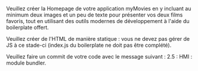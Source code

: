 Veuillez créer la Homepage de votre application myMovies en y incluant au minimum deux images et un peu de texte pour présenter vos deux films favoris, tout en utilisant des outils modernes de développement à l'aide du boilerplate offert.

Veuillez créer de l'HTML de manière statique : vous ne devez pas gérer de JS à ce stade-ci (index.js du boilerplate ne doit pas être complété).

Veuillez faire un commit de votre code avec le message suivant : 2.5 : HMI : module bundler.